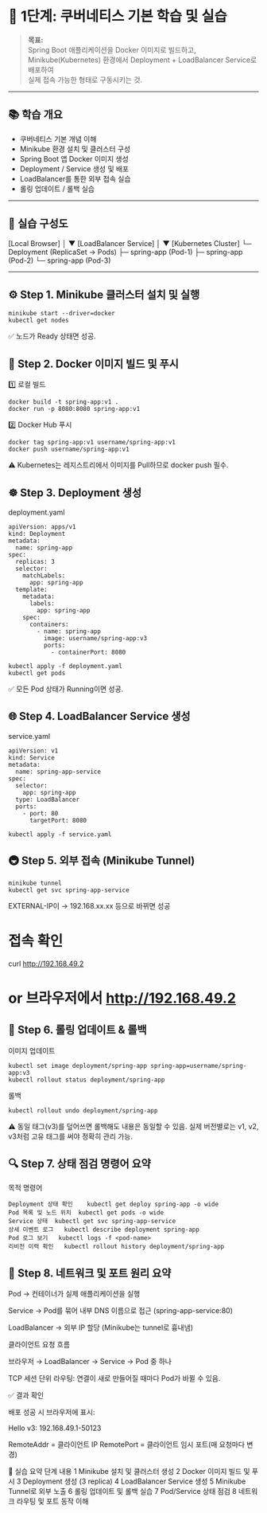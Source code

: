 # 🚀 1단계: 쿠버네티스 기본 학습 및 실습

> **목표:**  
> Spring Boot 애플리케이션을 Docker 이미지로 빌드하고,  
> Minikube(Kubernetes) 환경에서 Deployment + LoadBalancer Service로 배포하여  
> 실제 접속 가능한 형태로 구동시키는 것.

---

## 📚 학습 개요

- 쿠버네티스 기본 개념 이해
- Minikube 환경 설치 및 클러스터 구성
- Spring Boot 앱 Docker 이미지 생성
- Deployment / Service 생성 및 배포
- LoadBalancer를 통한 외부 접속 실습
- 롤링 업데이트 / 롤백 실습

---

## 🧩 실습 구성도

[Local Browser]
│
▼
[LoadBalancer Service]
│
▼
[Kubernetes Cluster]
└─ Deployment (ReplicaSet → Pods)
├─ spring-app (Pod-1)
├─ spring-app (Pod-2)
└─ spring-app (Pod-3)


---

## ⚙️ Step 1. Minikube 클러스터 설치 및 실행
````
minikube start --driver=docker
kubectl get nodes
````

✅ 노드가 Ready 상태면 성공.

## 🧱 Step 2. Docker 이미지 빌드 및 푸시
1️⃣ 로컬 빌드
````
docker build -t spring-app:v1 .
docker run -p 8080:8080 spring-app:v1
````
2️⃣ Docker Hub 푸시
````
docker tag spring-app:v1 username/spring-app:v1
docker push username/spring-app:v1
````

⚠️ Kubernetes는 레지스트리에서 이미지를 Pull하므로 docker push 필수.

## ☸️ Step 3. Deployment 생성

deployment.yaml
````
apiVersion: apps/v1
kind: Deployment
metadata:
  name: spring-app
spec:
  replicas: 3
  selector:
    matchLabels:
      app: spring-app
  template:
    metadata:
      labels:
        app: spring-app
    spec:
      containers:
        - name: spring-app
          image: username/spring-app:v3
          ports:
            - containerPort: 8080
````
````
kubectl apply -f deployment.yaml
kubectl get pods
````

✅ 모든 Pod 상태가 Running이면 성공.

## 🌐 Step 4. LoadBalancer Service 생성

service.yaml
````
apiVersion: v1
kind: Service
metadata:
  name: spring-app-service
spec:
  selector:
    app: spring-app
  type: LoadBalancer
  ports:
    - port: 80
      targetPort: 8080
````
````
kubectl apply -f service.yaml
````

## 🚇 Step 5. 외부 접속 (Minikube Tunnel)
````
minikube tunnel
kubectl get svc spring-app-service
````

EXTERNAL-IP이 <pending> → 192.168.xx.xx 등으로 바뀌면 성공

# 접속 확인
curl http://192.168.49.2
# or 브라우저에서 http://192.168.49.2

## 🔄 Step 6. 롤링 업데이트 & 롤백
이미지 업데이트
````
kubectl set image deployment/spring-app spring-app=username/spring-app:v3
kubectl rollout status deployment/spring-app
````

롤백
````
kubectl rollout undo deployment/spring-app
````

⚠️ 동일 태그(v3)를 덮어쓰면 롤백해도 내용은 동일할 수 있음.
실제 버전별로는 v1, v2, v3처럼 고유 태그를 써야 정확히 관리 가능.

## 🔍 Step 7. 상태 점검 명령어 요약
목적	명령어
````
Deployment 상태 확인	kubectl get deploy spring-app -o wide
Pod 목록 및 노드 위치	kubectl get pods -o wide
Service 상태	kubectl get svc spring-app-service
상세 이벤트 로그	kubectl describe deployment spring-app
Pod 로그 보기	kubectl logs -f <pod-name>
리비전 이력 확인	kubectl rollout history deployment/spring-app
````
## 🧠 Step 8. 네트워크 및 포트 원리 요약

Pod → 컨테이너가 실제 애플리케이션을 실행

Service → Pod를 묶어 내부 DNS 이름으로 접근 (spring-app-service:80)

LoadBalancer → 외부 IP 할당 (Minikube는 tunnel로 흉내냄)

클라이언트 요청 흐름

브라우저 → LoadBalancer → Service → Pod 중 하나


TCP 세션 단위 라우팅: 연결이 새로 만들어질 때마다 Pod가 바뀔 수 있음.

✅ 결과 확인

배포 성공 시 브라우저에 표시:

Hello v3: 192.168.49.1-50123


RemoteAddr = 클라이언트 IP
RemotePort = 클라이언트 임시 포트(매 요청마다 변경)

🧾 실습 요약
단계	내용
1	Minikube 설치 및 클러스터 생성
2	Docker 이미지 빌드 및 푸시
3	Deployment 생성 (3 replica)
4	LoadBalancer Service 생성
5	Minikube Tunnel로 외부 노출
6	롤링 업데이트 및 롤백 실습
7	Pod/Service 상태 점검
8	네트워크 라우팅 및 포트 동작 이해
